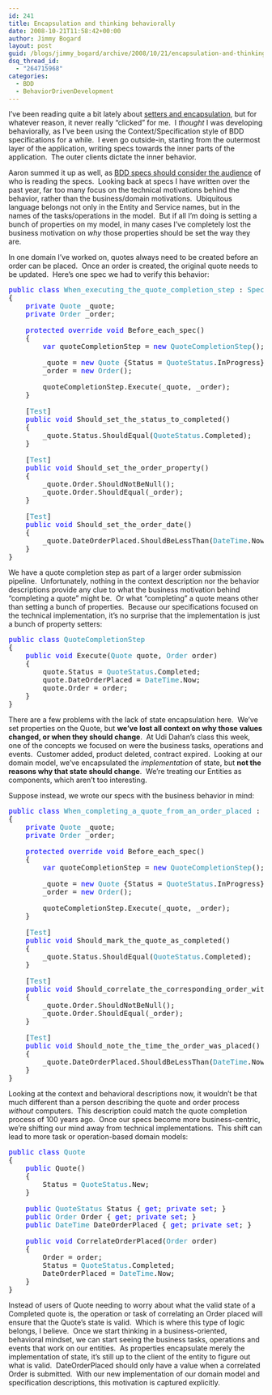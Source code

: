 ```yaml
---
id: 241
title: Encapsulation and thinking behaviorally
date: 2008-10-21T11:58:42+00:00
author: Jimmy Bogard
layout: post
guid: /blogs/jimmy_bogard/archive/2008/10/21/encapsulation-and-thinking-behaviorally.aspx
dsq_thread_id:
  - "264715968"
categories:
  - BDD
  - BehaviorDrivenDevelopment
---
```

I’ve been reading quite a bit lately about [setters and encapsulation](http://codebetter.com/blogs/david_laribee/archive/2008/07/08/super-models-part-2-avoid-mutators.aspx), but for whatever reason, it never really “clicked” for me.&#160; I _thought_ I was developing behaviorally, as I’ve been using the Context/Specification style of BDD specifications for a while.&#160; I even go outside-in, starting from the outermost layer of the application, writing specs towards the inner parts of the application.&#160; The outer clients dictate the inner behavior.

Aaron summed it up as well, as [BDD specs should consider the audience](http://codebetter.com/blogs/aaron.jensen/archive/2008/10/19/bdd-consider-your-audience.aspx) of who is reading the specs.&#160; Looking back at specs I have written over the past year, far too many focus on the technical motivations behind the behavior, rather than the business/domain motivations.&#160; Ubiquitous language belongs not only in the Entity and Service names, but in the names of the tasks/operations in the model.&#160; But if all I’m doing is setting a bunch of properties on my model, in many cases I’ve completely lost the business motivation on _why_ those properties should be set the way they are.

In one domain I’ve worked on, quotes always need to be created before an order can be placed.&#160; Once an order is created, the original quote needs to be updated.&#160; Here’s one spec we had to verify this behavior:

<pre><span style="color: blue">public class </span><span style="color: #2b91af">When_executing_the_quote_completion_step </span>: <span style="color: #2b91af">SpecBase
</span>{
    <span style="color: blue">private </span><span style="color: #2b91af">Quote </span>_quote;
    <span style="color: blue">private </span><span style="color: #2b91af">Order </span>_order;

    <span style="color: blue">protected override void </span>Before_each_spec()
    {
        <span style="color: blue">var </span>quoteCompletionStep = <span style="color: blue">new </span><span style="color: #2b91af">QuoteCompletionStep</span>();
        
        _quote = <span style="color: blue">new </span><span style="color: #2b91af">Quote </span>{Status = <span style="color: #2b91af">QuoteStatus</span>.InProgress};
        _order = <span style="color: blue">new </span><span style="color: #2b91af">Order</span>();

        quoteCompletionStep.Execute(_quote, _order);
    }

    [<span style="color: #2b91af">Test</span>]
    <span style="color: blue">public void </span>Should_set_the_status_to_completed()
    {
        _quote.Status.ShouldEqual(<span style="color: #2b91af">QuoteStatus</span>.Completed);
    }

    [<span style="color: #2b91af">Test</span>]
    <span style="color: blue">public void </span>Should_set_the_order_property()
    {
        _quote.Order.ShouldNotBeNull();
        _quote.Order.ShouldEqual(_order);
    }

    [<span style="color: #2b91af">Test</span>]
    <span style="color: blue">public void </span>Should_set_the_order_date()
    {
        _quote.DateOrderPlaced.ShouldBeLessThan(<span style="color: #2b91af">DateTime</span>.Now);
    }
}</pre>

[](http://11011.net/software/vspaste)

We have a quote completion step as part of a larger order submission pipeline.&#160; Unfortunately, nothing in the context description nor the behavior descriptions provide any clue to what the business motivation behind “completing a quote” might be.&#160; Or what “completing” a quote means other than setting a bunch of properties.&#160; Because our specifications focused on the technical implementation, it’s no surprise that the implementation is just a bunch of property setters:

<pre><span style="color: blue">public class </span><span style="color: #2b91af">QuoteCompletionStep
</span>{
    <span style="color: blue">public void </span>Execute(<span style="color: #2b91af">Quote </span>quote, <span style="color: #2b91af">Order </span>order)
    {
        quote.Status = <span style="color: #2b91af">QuoteStatus</span>.Completed;
        quote.DateOrderPlaced = <span style="color: #2b91af">DateTime</span>.Now;
        quote.Order = order;
    }
}</pre>

[](http://11011.net/software/vspaste)

There are a few problems with the lack of state encapsulation here.&#160; We’ve set properties on the Quote, but **we’ve lost all context on why those values changed, or when they should change**.&#160; At Udi Dahan’s class this week, one of the concepts we focused on were the business tasks, operations and events.&#160; Customer added, product deleted, contract expired.&#160; Looking at our domain model, we’ve encapsulated the _implementation_ of state, but **not the reasons why that state should change**.&#160; We’re treating our Entities as components, which aren’t too interesting.

Suppose instead, we wrote our specs with the business behavior in mind:

<pre><span style="color: blue">public class </span><span style="color: #2b91af">When_completing_a_quote_from_an_order_placed </span>: <span style="color: #2b91af">SpecBase
</span>{
    <span style="color: blue">private </span><span style="color: #2b91af">Quote </span>_quote;
    <span style="color: blue">private </span><span style="color: #2b91af">Order </span>_order;

    <span style="color: blue">protected override void </span>Before_each_spec()
    {
        <span style="color: blue">var </span>quoteCompletionStep = <span style="color: blue">new </span><span style="color: #2b91af">QuoteCompletionStep</span>();
        
        _quote = <span style="color: blue">new </span><span style="color: #2b91af">Quote </span>{Status = <span style="color: #2b91af">QuoteStatus</span>.InProgress};
        _order = <span style="color: blue">new </span><span style="color: #2b91af">Order</span>();

        quoteCompletionStep.Execute(_quote, _order);
    }

    [<span style="color: #2b91af">Test</span>]
    <span style="color: blue">public void </span>Should_mark_the_quote_as_completed()
    {
        _quote.Status.ShouldEqual(<span style="color: #2b91af">QuoteStatus</span>.Completed);
    }

    [<span style="color: #2b91af">Test</span>]
    <span style="color: blue">public void </span>Should_correlate_the_corresponding_order_with_the_quote()
    {
        _quote.Order.ShouldNotBeNull();
        _quote.Order.ShouldEqual(_order);
    }

    [<span style="color: #2b91af">Test</span>]
    <span style="color: blue">public void </span>Should_note_the_time_the_order_was_placed()
    {
        _quote.DateOrderPlaced.ShouldBeLessThan(<span style="color: #2b91af">DateTime</span>.Now);
    }
}</pre>

[](http://11011.net/software/vspaste)

Looking at the context and behavioral descriptions now, it wouldn’t be that much different than a person describing the quote and order process _without_ computers.&#160; This description could match the quote completion process of 100 years ago.&#160; Once our specs become more business-centric, we’re shifting our mind away from technical implementations.&#160; This shift can lead to more task or operation-based domain models:

<pre><span style="color: blue">public class </span><span style="color: #2b91af">Quote
</span>{
    <span style="color: blue">public </span>Quote()
    {
        Status = <span style="color: #2b91af">QuoteStatus</span>.New;
    }

    <span style="color: blue">public </span><span style="color: #2b91af">QuoteStatus </span>Status { <span style="color: blue">get</span>; <span style="color: blue">private set</span>; }
    <span style="color: blue">public </span><span style="color: #2b91af">Order </span>Order { <span style="color: blue">get</span>; <span style="color: blue">private set</span>; }
    <span style="color: blue">public </span><span style="color: #2b91af">DateTime </span>DateOrderPlaced { <span style="color: blue">get</span>; <span style="color: blue">private set</span>; }

    <span style="color: blue">public void </span>CorrelateOrderPlaced(<span style="color: #2b91af">Order </span>order)
    {
        Order = order;
        Status = <span style="color: #2b91af">QuoteStatus</span>.Completed;
        DateOrderPlaced = <span style="color: #2b91af">DateTime</span>.Now;
    }
}</pre>

[](http://11011.net/software/vspaste)

Instead of users of Quote needing to worry about what the valid state of a Completed quote is, the operation or task of correlating an Order placed will ensure that the Quote’s state is valid.&#160; Which is where this type of logic belongs, I believe.&#160; Once we start thinking in a business-oriented, behavioral mindset, we can start seeing the business tasks, operations and events that work on our entities.&#160; As properties encapsulate merely the implementation of state, it’s still up to the client of the entity to figure out what is valid.&#160; DateOrderPlaced should only have a value when a correlated Order is submitted.&#160; With our new implementation of our domain model and specification descriptions, this motivation is captured explicitly.